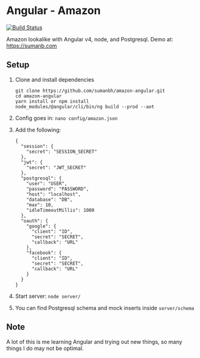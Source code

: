 # Angular - Amazon
[![Build Status](https://travis-ci.org/sumanbh/amazon-angular.svg?branch=master)](https://travis-ci.org/sumanbh/amazon-angular)

Amazon lookalike with Angular v4, node, and Postgresql. Demo at: https://sumanb.com

## Setup
1. Clone and install dependencies
    ```
    git clone https://github.com/sumanbh/amazon-angular.git
    cd amazon-angular
    yarn install or npm install
    node_modules/@angular/cli/bin/ng build --prod --aot
    ```
    
2. Config goes in: ``nano config/amazon.json``
3. Add the following:
    ```
    {
      "session": {
        "secret": "SESSION_SECRET"
      },
      "jwt": {
        "secret": "JWT_SECRET"
      },
      "postgresql": {
        "user": "USER",
        "password": "PASSWORD",
        "host": "localhost",
        "database": "DB",
        "max": 10,
        "idleTimeoutMillis": 1000
      },
      "oauth": {
        "google": {
          "client": "ID",
          "secret": "SECRET",
          "callback": "URL"
        },
        "facebook": {
          "client": "ID",
          "secret": "SECRET",
          "callback": "URL"
        }
      }
    }
    ```
    
4. Start server: ```node server/```

5. You can find Postgresql schema and mock inserts inside ```server/schema```

## Note
A lot of this is me learning Angular and trying out new things, so many things I do may not be optimal.
